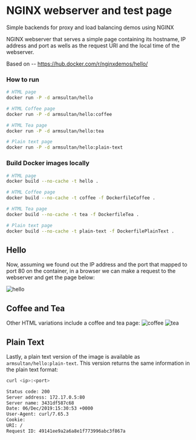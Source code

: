 
# NGINX webserver and test page

Simple backends for proxy and load balancing demos using NGINX

NGINX webserver that serves a simple page containing its hostname, IP address
and port as wells as the request URI and the local time of the webserver.

Based on -- https://hub.docker.com/r/nginxdemos/hello/

### How to run

```bash
# HTML page
docker run -P -d armsultan/hello

# HTML Coffee page
docker run -P -d armsultan/hello:coffee

# HTML Tea page
docker run -P -d armsultan/hello:tea

# Plain text page
docker run -P -d armsultan/hello:plain-text
```

### Build Docker images locally

```bash
# HTML page
docker build --no-cache -t hello .

# HTML Coffee page
docker build --no-cache -t coffee -f DockerfileCoffee .

# HTML Tea page
docker build --no-cache -t tea -f DockerfileTea .

# Plain text page
docker build --no-cache -t plain-text -f DockerfilePlainText .
```

## Hello

Now, assuming we found out the IP address and the port that mapped to port 80 on the container, in a browser we can make a request to the webserver and get the page below:

![hello](images/hello.png)

## Coffee and Tea

Other HTML variations include a coffee and tea page:
![coffee](images/coffee.png)
![tea](images/tea.png)

## Plain Text

Lastly, a plain text version of the image is available as `armsultan/hello:plain-text`. This version returns the same information in the plain text format:

```bash
curl <ip>:<port>

Status code: 200
Server address: 172.17.0.5:80
Server name: 3431df587c68
Date: 06/Dec/2019:15:30:53 +0000
User-Agent: curl/7.65.3
Cookie:
URI: /
Request ID: 49141ee9a2a6a8e1f773996abc3f867a
```
